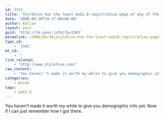 ```yaml
---
id: 3343
title: 'Stylehive has the least web2.0 registration page of any of the social bookmarking sites.'
date: '2006-04-30T19:37:00+00:00'
author: Kellan
layout: post
guid: 'http://lm.quxx.info/?p=3343'
permalink: /2006/04/30/stylehive-has-the-least-web20-registration-page-of-any-of-the-social-bookmarking-sites/
typo_id:
    - '3342'
mt_id:
    - ''
link_related:
    - 'http://www.stylehive.com/'
raw_content:
    - 'You haven\''t made it worth my while to give you demographic info yet.  Now if I can just remember how I got there.'
categories:
    - Aside
tags:
    - web2.0
---
```


You haven’t made it worth my while to give you demographic info yet. Now if I can just remember how I got there.